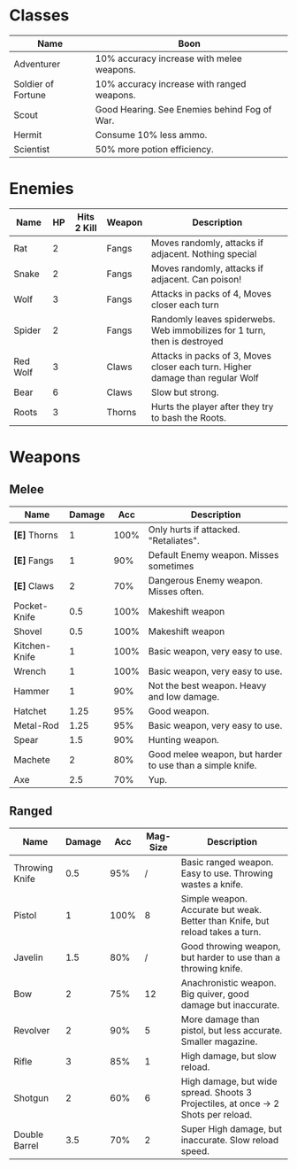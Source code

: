 # Classes
| Name                   | Boon                    |
|------------------------|-------------------------|
| Adventurer             | 10% accuracy increase with melee weapons.    |
| Soldier of Fortune     | 10% accuracy increase with ranged weapons.   |
| Scout                  | Good Hearing. See Enemies behind Fog of War. |
| Hermit                 | Consume 10% less ammo. |
| Scientist              | 50% more potion efficiency. |


# Enemies

| Name                   | HP | Hits 2 Kill | Weapon      | Description                         |
|------------------------|----|-------------|-------------|-------------------------------------|
| Rat                    |  2 |             | Fangs       | Moves randomly, attacks if adjacent. Nothing special |
| Snake                  |  2 |             | Fangs       | Moves randomly, attacks if adjacent. Can poison! |
| Wolf                   |  3 |             | Fangs       | Attacks in packs of 4, Moves closer each turn  |
| Spider                 |  2 |             | Fangs       | Randomly leaves spiderwebs. Web immobilizes for 1 turn, then is destroyed |
| Red Wolf               |  3 |             | Claws       | Attacks in packs of 3, Moves closer each turn. Higher damage than regular Wolf  |
| Bear                   |  6 |             | Claws       | Slow but strong. |
| Roots                  |  3 |             | Thorns      | Hurts the player after they try to bash the Roots. |

# Weapons

## Melee

| Name                        | Damage | Acc  | Description                         |
|-----------------------------|--------|------|-------------------------------------|
| **[E]** Thorns              |   1    | 100% | Only hurts if attacked. "Retaliates". |
| **[E]** Fangs               |   1    |  90% | Default Enemy weapon. Misses sometimes |
| **[E]** Claws               |   2    |  70% | Dangerous Enemy weapon. Misses often. |
| Pocket-Knife                |   0.5  | 100% | Makeshift weapon                                      |
| Shovel                      |   0.5  | 100% | Makeshift weapon         |
| Kitchen-Knife               |   1    | 100% | Basic weapon, very easy to use.        |
| Wrench                      |   1    | 100% | Basic weapon, very easy to use.        |
| Hammer                      |   1    |  90% | Not the best weapon. Heavy and low damage.                                   |
| Hatchet                     |   1.25 |  95% | Good weapon.                                      |
| Metal-Rod                   |   1.25 |  95% | Basic weapon, very easy to use.        |
| Spear                       |   1.5  |  90% | Hunting weapon. |
| Machete                     |   2    |  80% | Good melee weapon, but harder to use than a simple knife. |
| Axe                         |   2.5  |  70% | Yup.                                 |

## Ranged

| Name                   | Damage | Acc  | Mag-Size | Description                         |
|------------------------|--------|------|----------|-------------------------------------|
| Throwing Knife         |   0.5  |  95% |    /     | Basic ranged weapon. Easy to use. Throwing wastes a knife. |
| Pistol                 |   1    | 100% |    8     | Simple weapon. Accurate but weak. Better than Knife, but reload takes a turn.   |
| Javelin                |   1.5  |  80% |    /     | Good throwing weapon, but harder to use than a throwing knife. |
| Bow                    |   2    |  75% |   12     | Anachronistic weapon. Big quiver, good damage but inaccurate. |
| Revolver               |   2    |  90% |    5     | More damage than pistol, but less accurate. Smaller magazine. |
| Rifle                  |   3    |  85% |    1     | High damage, but slow reload. |
| Shotgun                |   2    |  60% |    6     | High damage, but wide spread. Shoots 3 Projectiles, at once -> 2 Shots per reload. |
| Double Barrel          |   3.5  |  70% |    2     | Super High damage, but inaccurate. Slow reload speed. |
